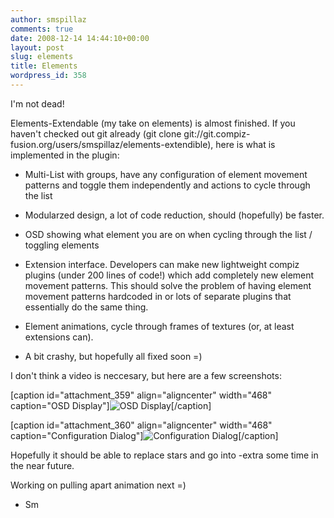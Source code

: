 ```yaml
---
author: smspillaz
comments: true
date: 2008-12-14 14:44:10+00:00
layout: post
slug: elements
title: Elements
wordpress_id: 358
---
```


I'm not dead!

Elements-Extendable (my take on elements) is almost finished. If you haven't checked out git already (git clone git://git.compiz-fusion.org/users/smspillaz/elements-extendible), here is what is implemented in the plugin:



	
  * Multi-List with groups, have any configuration of element movement patterns and toggle them independently and actions to cycle through the list

	
  * Modularzed design, a lot of code reduction, should (hopefully) be faster.

	
  * OSD showing what element you are on when cycling through the list / toggling elements

	
  * Extension interface. Developers can make new lightweight compiz plugins (under 200 lines of code!) which add completely new element movement patterns. This should solve the problem of having element movement patterns hardcoded in or lots of separate plugins that essentially do the same thing.

	
  * Element animations, cycle through frames of textures (or, at least extensions can).

	
  * A bit crashy, but hopefully all fixed soon =)


I don't think a video is neccesary, but here are a few screenshots:

[caption id="attachment_359" align="aligncenter" width="468" caption="OSD Display"]![OSD Display](http://smspillaz.files.wordpress.com/2008/12/osddisplay.png)[/caption]

[caption id="attachment_360" align="aligncenter" width="468" caption="Configuration Dialog"]![Configuration Dialog](http://smspillaz.files.wordpress.com/2008/12/configbox1.png)[/caption]

Hopefully it should be able to replace stars and go into -extra some time in the near future.

Working on pulling apart animation next =)

- Sm

